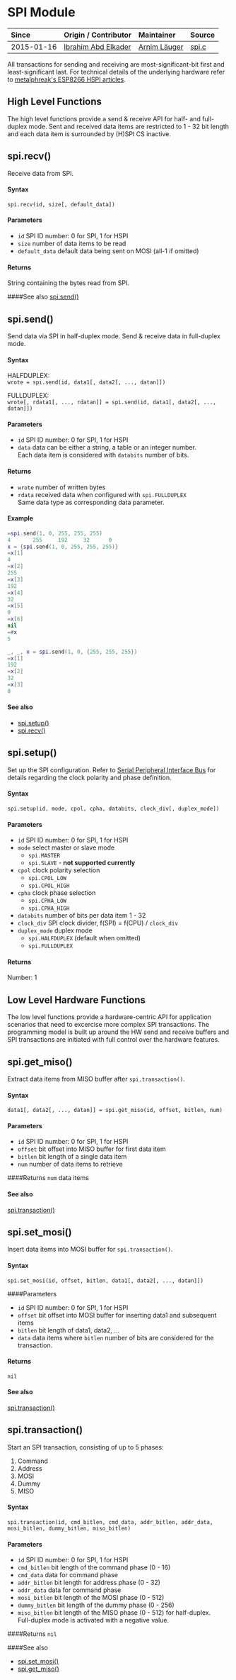 # SPI Module
| Since  | Origin / Contributor  | Maintainer  | Source  |
| :----- | :-------------------- | :---------- | :------ |
| 2015-01-16 | [Ibrahim Abd Elkader](https://github.com/iabdalkader) |              [Arnim Läuger](https://github.com/devsaurus) | [spi.c](../../../app/modules/spi.c)|

All transactions for sending and receiving are most-significant-bit first and least-significant last.
For technical details of the underlying hardware refer to [metalphreak's ESP8266 HSPI articles](http://d.av.id.au/blog/tag/hspi/).

## High Level Functions
The high level functions provide a send & receive API for half- and
full-duplex mode. Sent and received data items are restricted to 1 - 32 bit
length and each data item is surrounded by (H)SPI CS inactive.

## spi.recv()
Receive data from SPI.

#### Syntax
`spi.recv(id, size[, default_data])`

#### Parameters
- `id` SPI ID number: 0 for SPI, 1 for HSPI
- `size` number of data items to be read
- `default_data` default data being sent on MOSI (all-1 if omitted)

#### Returns
String containing the bytes read from SPI.

####See also
[spi.send()](#spisend)

## spi.send()
Send data via SPI in half-duplex mode. Send & receive data in full-duplex mode.

#### Syntax
HALFDUPLEX:<br />
`wrote = spi.send(id, data1[, data2[, ..., datan]])`

FULLDUPLEX:<br />
`wrote[, rdata1[, ..., rdatan]] = spi.send(id, data1[, data2[, ..., datan]])`

#### Parameters
- `id` SPI ID number: 0 for SPI, 1 for HSPI
- `data` data can be either a string, a table or an integer number.<br/>Each data item is considered with `databits` number of bits.

#### Returns
- `wrote` number of written bytes
- `rdata` received data when configured with `spi.FULLDUPLEX`<br />Same data type as corresponding data parameter.

#### Example
```lua
=spi.send(1, 0, 255, 255, 255)
4       255     192     32      0
x = {spi.send(1, 0, 255, 255, 255)}
=x[1]
4
=x[2]
255
=x[3]
192
=x[4]
32
=x[5]
0
=x[6]
nil
=#x
5

_, _, x = spi.send(1, 0, {255, 255, 255})
=x[1]
192
=x[2]
32
=x[3]
0
```
#### See also
- [spi.setup()](#spisetup)
- [spi.recv()](#spirecv)

## spi.setup()
Set up the SPI configuration.
Refer to [Serial Peripheral Interface Bus](https://en.wikipedia.org/wiki/Serial_Peripheral_Interface_Bus#Clock_polarity_and_phase) for details regarding the clock polarity and phase definition.

#### Syntax
`spi.setup(id, mode, cpol, cpha, databits, clock_div[, duplex_mode])`

#### Parameters
- `id` SPI ID number: 0 for SPI, 1 for HSPI
- `mode` select master or slave mode
	- `spi.MASTER`
	- `spi.SLAVE` - **not supported currently**
- `cpol` clock polarity selection
	- `spi.CPOL_LOW` 
	- `spi.CPOL_HIGH`
- `cpha` clock phase selection
	- `spi.CPHA_LOW`
	- `spi.CPHA_HIGH`
- `databits` number of bits per data item 1 - 32
- `clock_div` SPI clock divider, f(SPI) = f(CPU) / `clock_div`
- `duplex_mode` duplex mode
	-  `spi.HALFDUPLEX` (default when omitted)
	- `spi.FULLDUPLEX`

#### Returns
Number: 1

## Low Level Hardware Functions
The low level functions provide a hardware-centric API for application
scenarios that need to excercise more complex SPI transactions. The
programming model is built up around the HW send and receive buffers and SPI
transactions are initiated with full control over the hardware features.

## spi.get_miso()
Extract data items from MISO buffer after `spi.transaction()`.

#### Syntax
`data1[, data2[, ..., datan]] = spi.get_miso(id, offset, bitlen, num)`

#### Parameters
- `id` SPI ID number: 0 for SPI, 1 for HSPI
- `offset` bit offset into MISO buffer for first data item
- `bitlen` bit length of a single data item
- `num` number of data items to retrieve

####Returns
`num` data items

#### See also
[spi.transaction()](#spitransaction)

## spi.set_mosi()
Insert data items into MOSI buffer for `spi.transaction()`.

#### Syntax
`spi.set_mosi(id, offset, bitlen, data1[, data2[, ..., datan]])`

####Parameters
- `id` SPI ID number: 0 for SPI, 1 for HSPI
- `offset` bit offset into MOSI buffer for inserting data1 and subsequent items
- `bitlen` bit length of data1, data2, ...
- `data` data items where `bitlen` number of bits are considered for the transaction.

#### Returns
`nil`

#### See also
[spi.transaction()](#spitransaction)

## spi.transaction()
Start an SPI transaction, consisting of up to 5 phases:

1. Command
2. Address
3. MOSI
4. Dummy
5. MISO

#### Syntax
`spi.transaction(id, cmd_bitlen, cmd_data, addr_bitlen, addr_data, mosi_bitlen, dummy_bitlen, miso_bitlen)`

#### Parameters
- `id` SPI ID number: 0 for SPI, 1 for HSPI
- `cmd_bitlen` bit length of the command phase (0 - 16)
- `cmd_data` data for command phase
- `addr_bitlen` bit length for address phase (0 - 32)
- `addr_data` data for command phase
- `mosi_bitlen` bit length of the MOSI phase (0 - 512)
- `dummy_bitlen` bit length of the dummy phase (0 - 256)
- `miso_bitlen` bit length of the MISO phase (0 - 512) for half-duplex.<br />Full-duplex mode is activated with a negative value.

####Returns
`nil`

####See also
- [spi.set_mosi()](#spisetmosi)
- [spi.get_miso()](#spigetmiso)
